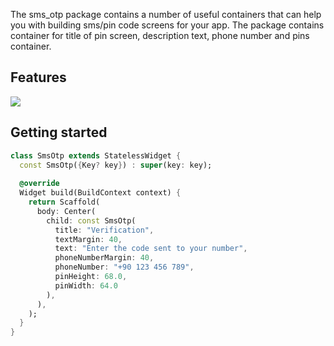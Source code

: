 <!--
This README describes the package. If you publish this package to pub.dev,
this README's contents appear on the landing page for your package.

For information about how to write a good package README, see the guide for
[writing package pages](https://dart.dev/guides/libraries/writing-package-pages).

For general information about developing packages, see the Dart guide for
[creating packages](https://dart.dev/guides/libraries/create-library-packages)
and the Flutter guide for
[developing packages and plugins](https://flutter.dev/developing-packages).
-->

The sms_otp package contains a number of useful containers that can help you with building sms/pin code screens for your app. The package contains container for title of pin screen, description text, phone number and pins container.

## Features

![](https://raw.githubusercontent.com/Casm9/my-github-storage/main/ezgif-5-0894a7775f.gif)


## Getting started

```dart
class SmsOtp extends StatelessWidget {
  const SmsOtp({Key? key}) : super(key: key);
  
  @override
  Widget build(BuildContext context) {
    return Scaffold(
      body: Center(
        child: const SmsOtp(
          title: "Verification",
          textMargin: 40,
          text: "Enter the code sent to your number", 
          phoneNumberMargin: 40,
          phoneNumber: "+90 123 456 789",
          pinHeight: 68.0, 
          pinWidth: 64.0
        ),
      ),
    );
  }
}
```